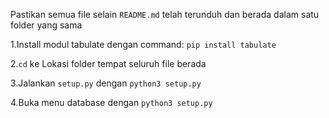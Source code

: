 Pastikan semua file selain `README.md` telah terunduh dan berada dalam satu folder yang sama

1.Install modul tabulate dengan command:
`pip install tabulate`

2.`cd` ke Lokasi folder tempat seluruh file berada

3.Jalankan `setup.py` dengan `python3 setup.py`

4.Buka menu database dengan `python3 setup.py`
